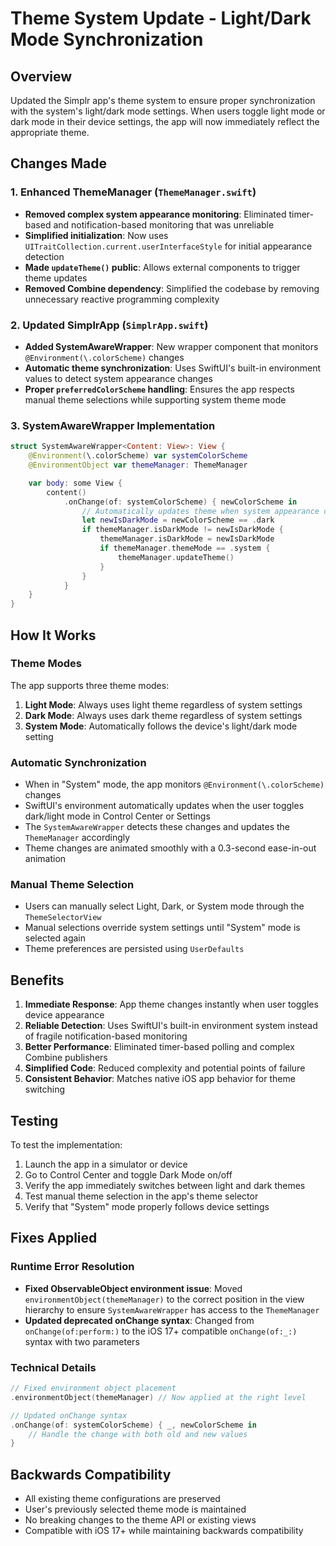 # Theme System Update - Light/Dark Mode Synchronization

## Overview

Updated the Simplr app's theme system to ensure proper synchronization with the system's light/dark mode settings. When users toggle light mode or dark mode in their device settings, the app will now immediately reflect the appropriate theme.

## Changes Made

### 1. Enhanced ThemeManager (`ThemeManager.swift`)

- **Removed complex system appearance monitoring**: Eliminated timer-based and notification-based monitoring that was unreliable
- **Simplified initialization**: Now uses `UITraitCollection.current.userInterfaceStyle` for initial appearance detection
- **Made `updateTheme()` public**: Allows external components to trigger theme updates
- **Removed Combine dependency**: Simplified the codebase by removing unnecessary reactive programming complexity

### 2. Updated SimplrApp (`SimplrApp.swift`)

- **Added SystemAwareWrapper**: New wrapper component that monitors `@Environment(\.colorScheme)` changes
- **Automatic theme synchronization**: Uses SwiftUI's built-in environment values to detect system appearance changes
- **Proper `preferredColorScheme` handling**: Ensures the app respects manual theme selections while supporting system theme mode

### 3. SystemAwareWrapper Implementation

```swift
struct SystemAwareWrapper<Content: View>: View {
    @Environment(\.colorScheme) var systemColorScheme
    @EnvironmentObject var themeManager: ThemeManager

    var body: some View {
        content()
            .onChange(of: systemColorScheme) { newColorScheme in
                // Automatically updates theme when system appearance changes
                let newIsDarkMode = newColorScheme == .dark
                if themeManager.isDarkMode != newIsDarkMode {
                    themeManager.isDarkMode = newIsDarkMode
                    if themeManager.themeMode == .system {
                        themeManager.updateTheme()
                    }
                }
            }
    }
}
```

## How It Works

### Theme Modes

The app supports three theme modes:

1. **Light Mode**: Always uses light theme regardless of system settings
2. **Dark Mode**: Always uses dark theme regardless of system settings
3. **System Mode**: Automatically follows the device's light/dark mode setting

### Automatic Synchronization

- When in "System" mode, the app monitors `@Environment(\.colorScheme)` changes
- SwiftUI's environment automatically updates when the user toggles dark/light mode in Control Center or Settings
- The `SystemAwareWrapper` detects these changes and updates the `ThemeManager` accordingly
- Theme changes are animated smoothly with a 0.3-second ease-in-out animation

### Manual Theme Selection

- Users can manually select Light, Dark, or System mode through the `ThemeSelectorView`
- Manual selections override system settings until "System" mode is selected again
- Theme preferences are persisted using `UserDefaults`

## Benefits

1. **Immediate Response**: App theme changes instantly when user toggles device appearance
2. **Reliable Detection**: Uses SwiftUI's built-in environment system instead of fragile notification-based monitoring
3. **Better Performance**: Eliminated timer-based polling and complex Combine publishers
4. **Simplified Code**: Reduced complexity and potential points of failure
5. **Consistent Behavior**: Matches native iOS app behavior for theme switching

## Testing

To test the implementation:

1. Launch the app in a simulator or device
2. Go to Control Center and toggle Dark Mode on/off
3. Verify the app immediately switches between light and dark themes
4. Test manual theme selection in the app's theme selector
5. Verify that "System" mode properly follows device settings

## Fixes Applied

### Runtime Error Resolution

- **Fixed ObservableObject environment issue**: Moved `environmentObject(themeManager)` to the correct position in the view hierarchy to ensure `SystemAwareWrapper` has access to the `ThemeManager`
- **Updated deprecated onChange syntax**: Changed from `onChange(of:perform:)` to the iOS 17+ compatible `onChange(of:_:)` syntax with two parameters

### Technical Details

```swift
// Fixed environment object placement
.environmentObject(themeManager) // Now applied at the right level

// Updated onChange syntax
.onChange(of: systemColorScheme) { _, newColorScheme in
    // Handle the change with both old and new values
}
```

## Backwards Compatibility

- All existing theme configurations are preserved
- User's previously selected theme mode is maintained
- No breaking changes to the theme API or existing views
- Compatible with iOS 17+ while maintaining backwards compatibility
